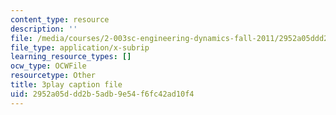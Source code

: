 ```yaml
---
content_type: resource
description: ''
file: /media/courses/2-003sc-engineering-dynamics-fall-2011/2952a05ddd2b5adb9e54f6fc42ad10f4_f1pxiNDTyHc.vtt
file_type: application/x-subrip
learning_resource_types: []
ocw_type: OCWFile
resourcetype: Other
title: 3play caption file
uid: 2952a05d-dd2b-5adb-9e54-f6fc42ad10f4
---
```

